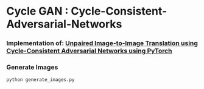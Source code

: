 # Cycle GAN : Cycle-Consistent-Adversarial-Networks
### Implementation of: [Unpaired Image-to-Image Translation using Cycle-Consistent Adversarial Networks using PyTorch](https://arxiv.org/abs/1703.10593)


### Generate Images
```python generate_images.py```